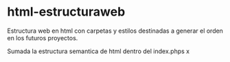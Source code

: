 # html-estructuraweb
 Estructura web en html con carpetas y estilos destinadas a generar el orden en los futuros proyectos.
 
 Sumada la estructura semantica de html dentro del index.phps
x